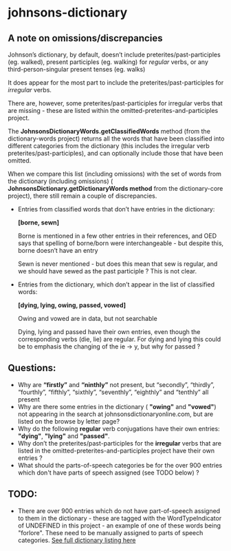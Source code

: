# johnsons-dictionary

## A note on omissions/discrepancies

Johnson’s dictionary, by default, doesn’t include preterites/past-participles (eg. walked), present participles (eg. walking) for *regular* verbs,  or any third-person-singular present tenses (eg. walks)

It does appear for the most part to include the preterites/past-participles for *irregular* verbs.

There are, however, some preterites/past-participles for irregular verbs that are missing - these are listed within the omitted-preterites-and-participles project.

The **JohnsonsDictionaryWords.getClassifiedWords** method (from the dictionary-words project) returns all the words that have been classified into different categories from the dictionary (this includes the irregular verb preterites/past-participles), and can optionally include those that have been omitted.

When we compare this list (including omissions) with the set of words from the dictionary (including omissions) ( **JohnsonsDictionary.getDictionaryWords method** from the dictionary-core project),  there still remain a couple of discrepancies.

*   Entries from classified words that don’t have entries in the dictionary:

    **[borne, sewn]**

    Borne is mentioned in a few other entries in their references, and 		OED says that spelling of borne/born were interchangeable - but 		despite this, borne doesn’t have an entry

    Sewn is never mentioned - but does this mean that sew is regular, 		and we should have sewed as the past participle ?  This is not clear.

*   Entries from the dictionary, which don’t appear in the list of classified words:

    **[dying, lying, owing, passed, vowed]**

    Owing and vowed are in data, but not searchable

    Dying, lying and passed have their own entries,  even though the 		corresponding verbs (die, lie) are regular.   For dying and lying this could be to emphasis the changing of the ie -> y,  but why for passed ?

## Questions:

* Why are **“firstly”** and **“ninthly”** not present, but “secondly”, “thirdly”, “fourthly”, “fifthly”, “sixthly”, “seventhly”, “eighthly” and “tenthly” all present
* Why are there some entries in the dictionary ( **"owing"** and **"vowed"**) not appearing in the search at johnsonsdictionaryonline.com, but are listed on the browse by letter page?
* Why do the following **regular** verb conjugations have their own entries:  **"dying"**, **"lying"** and **"passed"**.
* Why don’t the preterites/past-participles for the **irregular** verbs that are listed in the omitted-preterites-and-participles project have their own entries ?
* What should the parts-of-speech categories be for the over 900 entries which don't have parts of speech assigned (see TODO below) ?


## TODO:

* There are over 900 entries which do not have part-of-speech assigned to them in the dictionary - these are tagged with the WordTypeIndicator of UNDEFINED in this project -
an example of one of these words being "forlore".  These need to be manually assigned to parts of speech categories.
[See full dictionary listing here](https://github.com/johnsonsdictionary/johnsons-dictionary/blob/main/dictionary-core/src/main/resources/dictionary.csv)
